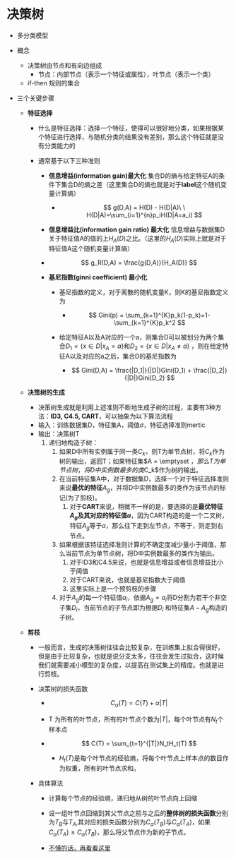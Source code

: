 # 决策树

- 多分类模型

- 概念

  - 决策树由节点和有向边组成
    - 节点：内部节点（表示一个特征或属性），叶节点（表示一个类）
  - if-then 规则的集合

- 三个关键步骤

  - **特征选择**

    - 什么是特征选择：选择一个特征，使得可以很好地分类，如果根据某个特征进行选择，与随机分类的结果没有差别，那么这个特征就是没有分类能力的

    - 通常基于以下三种准则

      - **信息增益(information gain)最大化**    集合D的熵与给定特征A的条件下集合D的熵之差（这里集合D的熵也就是对于**label**这个随机变量计算熵）

        - $$
          g(D,A) = H(D) - H(D|A)\ \ H(D|A)=\sum_{i=1}^{n}p_iH(D|A=a_i)
          $$

      - **信息增益比(information gain ratio) 最大化** 信息增益与数据集D关于特征值A的值的上$H_A(D)$之比。（这里的$H_A(D)$实际上就是对于特征值A这个随机变量计算熵）

      - $$
        g_R(D,A) = \frac{g(D,A)}{H_A(D)}
        $$

        

      - **基尼指数(ginni coefficient) 最小化** 

        - 基尼指数的定义，对于离散的随机变量K，则K的基尼指数定义为

          - $$
            Gini(p) = \sum_{k=1}^{K}p_k(1-p_k)=1-\sum_{k=1}^{K}p_k^2
            $$

        - 给定特征A以及A对应的一个a，则集合D可以被划分为两个集合$D_1=\{x \in D| x_A = a \}$和$D_2= \{x \in D |x_A \neq a\}$ ，则在给定特征A以及对应的a之后，集合D的基尼指数为

          - $$
            Gini(D,A) = \frac{|D_1|}{|D|}Gini(D_1) + \frac{|D_2|}{|D|}Gini(D_2)
            $$

            

  - **决策树的生成**

    - 决策树生成就是利用上述准则不断地生成子树的过程，主要有3种方法：**ID3, C4.5, CART**，可以抽象为以下算法流程
    - 输入：训练数据集D，特征集A，阈值$\sigma$，特征选择准则mertic
    - 输出：决策树T
      1. 递归地构造子树：
         1. 如果D中所有实例属于同一类$C_k$，则T为单节点树，将$C_k$作为树的输出，返回T；如果特征集$A = \emptyset $，那么T为单节点树，将D中实例数最多的类$C_k$作为树的输出。
         2. 在当前特征集A中，对于数据集D，选择一个对于特征选择准则来说**最优的特征**$A_g$，并将D中实例数最多的类作为该节点的标记(为了剪枝)。
            1. 对于**CART**来说，稍微不一样的是，要选择的是**最优特征$A_g$及其对应的特征值$a$**，因为CART构造的是一个二叉树，特征$A_g$等于$a$，那么往下走到左节点，不等于，则走到右节点。
         3. 如果根据该特征选择准则计算的不确定度减少量小于阈值，那么当前节点为单节点树，将D中实例数最多的类作为输出。
            1. 对于ID3和C4.5来说，也就是信息增益或者信息增益比小于阈值
            2. 对于CART来说，也就是基尼指数大于阈值
            3. 这里实际上是一个预剪枝的步骤
         4. 对于$A_g$的每一个特征值$a_i$，依据$A_g = a_i$将D分割为若干个非空子集$D_i$，当前节点的子节点即为根据$D_i$ 和特征集$A-A_g$构造的子树。

  - **剪枝**

    - 一般而言，生成的决策树往往会比较复杂，在训练集上拟合得很好，但是由于比较复杂，也就是说分支太多，往往会发生过拟合，这时候我们就需要减小模型的复杂度，以提高在测试集上的精度。也就是进行剪枝。

    - 决策树的损失函数 

      - $$
        C_{\alpha}(T) = C(T) + \alpha |T|
        $$

        

      - T 为所有的叶节点，所有的叶节点个数为$|T|$，每个叶节点有$N_t$个样本点

      - $$
        C(T) = \sum_{t=1}^{|T|}N_tH_t(T)
        $$

        - $H_t(T)$是每个叶节点的经验熵，将每个叶节点上样本点的数目作为权重，所有的叶节点求和。

    - 具体算法

      - 计算每个节点的经验熵，递归地从树的叶节点向上回缩

      - 设一组叶节点回缩到其父节点之前与之后的**整体树的损失函数**分别为$T_B$与$T_A$,其对应的损失函数分别为$C_{\alpha}(T_B)$与$C_{\alpha}(T_A)$，如果$C_{\alpha}(T_A) \leq C_{\alpha}(T_B)$，那么将父节点作为新的子节点。

      - [不懂的话，再看看这里](https://blog.csdn.net/u012328159/article/details/79285214)

        